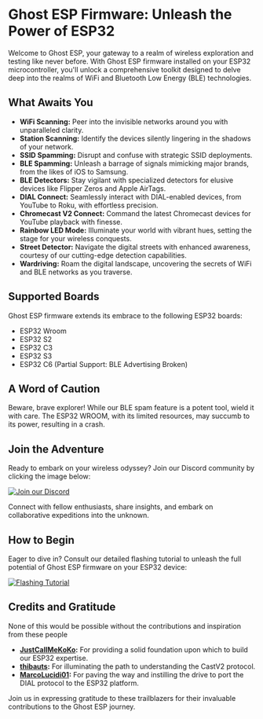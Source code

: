# Ghost ESP Firmware: Unleash the Power of ESP32

Welcome to Ghost ESP, your gateway to a realm of wireless exploration and testing like never before. With Ghost ESP firmware installed on your ESP32 microcontroller, you'll unlock a comprehensive toolkit designed to delve deep into the realms of WiFi and Bluetooth Low Energy (BLE) technologies. 

## What Awaits You

- **WiFi Scanning:** Peer into the invisible networks around you with unparalleled clarity.
- **Station Scanning:** Identify the devices silently lingering in the shadows of your network.
- **SSID Spamming:** Disrupt and confuse with strategic SSID deployments.
- **BLE Spamming:** Unleash a barrage of signals mimicking major brands, from the likes of iOS to Samsung.
- **BLE Detectors:** Stay vigilant with specialized detectors for elusive devices like Flipper Zeros and Apple AirTags.
- **DIAL Connect:** Seamlessly interact with DIAL-enabled devices, from YouTube to Roku, with effortless precision.
- **Chromecast V2 Connect:** Command the latest Chromecast devices for YouTube playback with finesse.
- **Rainbow LED Mode:** Illuminate your world with vibrant hues, setting the stage for your wireless conquests.
- **Street Detector:** Navigate the digital streets with enhanced awareness, courtesy of our cutting-edge detection capabilities.
- **Wardriving:** Roam the digital landscape, uncovering the secrets of WiFi and BLE networks as you traverse.

## Supported Boards

Ghost ESP firmware extends its embrace to the following ESP32 boards:
- ESP32 Wroom
- ESP32 S2
- ESP32 C3
- ESP32 S3
- ESP32 C6 (Partial Support: BLE Advertising Broken)

## A Word of Caution

Beware, brave explorer! While our BLE spam feature is a potent tool, wield it with care. The ESP32 WROOM, with its limited resources, may succumb to its power, resulting in a crash.

## Join the Adventure

Ready to embark on your wireless odyssey? Join our Discord community by clicking the image below:

[![Join our Discord](https://discordapp.com/api/guilds/1221648495174221834/widget.png?style=banner2)](https://discord.gg/w89sexdsyb)

Connect with fellow enthusiasts, share insights, and embark on collaborative expeditions into the unknown.

## How to Begin

Eager to dive in? Consult our detailed flashing tutorial to unleash the full potential of Ghost ESP firmware on your ESP32 device:

[![Flashing Tutorial](https://img.shields.io/badge/Tutorial-Flashing-blue)](https://github.com/Spooks4576/Ghost_ESP/blob/main/docs/HOWTOFLASH.md)

## Credits and Gratitude

None of this would be possible without the contributions and inspiration from these people
- **[JustCallMeKoKo](https://github.com/justcallmekoko/ESP32Marauder):** For providing a solid foundation upon which to build our ESP32 expertise.
- **[thibauts](https://github.com/thibauts/node-castv2-client):** For illuminating the path to understanding the CastV2 protocol.
- **[MarcoLucidi01](https://github.com/MarcoLucidi01/ytcast/tree/master/dial):** For paving the way and instilling the drive to port the DIAL protocol to the ESP32 platform.

Join us in expressing gratitude to these trailblazers for their invaluable contributions to the Ghost ESP journey.
